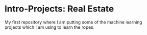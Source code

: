 # Intro-Projects: Real Estate
 My first repository where I am putting some of the machine learning projects which I am using to learn the ropes.
